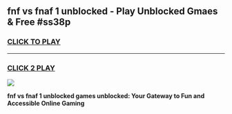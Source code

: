 
## fnf vs fnaf 1 unblocked - Play Unblocked Gmaes & Free #ss38p
<h3>
<a href="https://news.freeplayer.one?title=fnf_vs_fnaf_1_unblocked&ref=27F">CLICK TO PLAY</a></h3>
<hr>

<h3>
<a href="https://news.freeplayer.one?title=fnf_vs_fnaf_1_unblocked&ref=27F">CLICK 2 PLAY</a>
  
</h3>

<a href="https://news.freeplayer.one?title=fnf_vs_fnaf_1_unblocked&ref=27F/"><img src="https://clearcache.store/games.png"></a>


**fnf vs fnaf 1 unblocked games unblocked: Your Gateway to Fun and Accessible Online Gaming**
